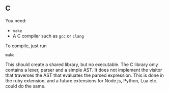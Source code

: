 ## C

You need:

* `make`
* A C compiler such as `gcc` or `clang`

To compile, just run

```
make
```

This should create a shared library, but no executable. The C library only contains a lexer, parser and a simple AST.
It does not implement the visitor that traverses the AST that evaluates the parsed expression. This is done in the ruby extension,
and a future extensions for Node.js, Python, Lua etc. could do the same.
